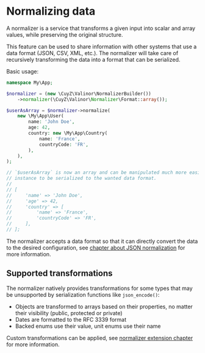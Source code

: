 # Normalizing data

A normalizer is a service that transforms a given input into scalar and array
values, while preserving the original structure.

This feature can be used to share information with other systems that use a data
format (JSON, CSV, XML, etc.). The normalizer will take care of recursively
transforming the data into a format that can be serialized.

Basic usage:

```php
namespace My\App;

$normalizer = (new \CuyZ\Valinor\NormalizerBuilder())
    ->normalizer(\CuyZ\Valinor\Normalizer\Format::array());

$userAsArray = $normalizer->normalize(
    new \My\App\User(
        name: 'John Doe',
        age: 42,
        country: new \My\App\Country(
            name: 'France',
            countryCode: 'FR',
        ),
    ),
);

// `$userAsArray` is now an array and can be manipulated much more easily, for
// instance to be serialized to the wanted data format.
//
// [
//     'name' => 'John Doe',
//     'age' => 42,
//     'country' => [
//         'name' => 'France',
//         'countryCode' => 'FR',
//     ],
// ];
```

The normalizer accepts a data format so that it can directly convert the data to
the desired configuration, see [chapter about JSON normalization] for more
information.

## Supported transformations

The normalizer natively provides transformations for some types that may be
unsupported by serialization functions like `json_encode()`:

- Objects are transformed to arrays based on their properties, no matter their
  visibility (public, protected or private)
- Dates are formatted to the RFC 3339 format
- Backed enums use their value, unit enums use their name

Custom transformations can be applied, see [normalizer extension chapter] for
more information.

[chapter about JSON normalization]: normalizing-json.md

[normalizer extension chapter]: extending-normalizer.md
